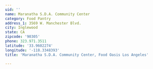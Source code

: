 ```yaml
---
uid: ''
name: Maranatha S.D.A. Community Center
category: Food Pantry
address_1: 3569 W. Manchester Blvd.
city: Inglewood
state: CA
zipcode: '90305'
phone: 323.971.3511
latitude: '33.9602274'
longitude: '-118.3348393'
title: 'Maranatha S.D.A. Community Center, Food Oasis Los Angeles'

---
```

